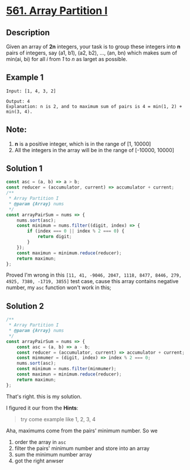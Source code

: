 # [561. Array Partition I](https://leetcode.com/problems/array-partition-i/description/)

## Description
Given an array of **2n** integers, your task is to group these integers into **n** pairs of integers, say (a1, b1), (a2, b2), ..., (an, bn) which makes sum of min(ai, bi) for all *i* from *1* to *n* as larget as possible.  

## Example 1
```
Input: [1, 4, 3, 2]

Output: 4
Explanation: n is 2, and to maximum sum of pairs is 4 = min(1, 2) + min(3, 4).
```

## Note:
1. **n** is a positive integer, which is in the range of [1, 10000]
2. All the integers in the array will be in the range of [-10000, 10000]

## Solution 1
```javascript
const asc = (a, b) => a > b;
const reducer = (accumulator, current) => accumulator + current;
/**
 * Array Partition I
 * @param {Array} nums
 */
const arrayPairSum = nums => {
	nums.sort(asc);
	const minimum = nums.filter((digit, index) => {
		if (index === 0 || index % 2 === 0) {
			return digit;
		}
	});
	const maximun = minimum.reduce(reducer);
	return maximun;
};
```
Proved I'm wrong in this `[11, 41, -9046, 2047, 1118, 8477, 8446, 279, 4925, 7380, -1719, 3855]` test case, cause this array contains negative number, my `asc` function won't work in this;

## Solution 2
```javascript
/**
 * Array Partition I
 * @param {Array} nums
 */
const arrayPairSum = nums => {
	const asc = (a, b) => a - b;
	const reducer = (accumulator, current) => accumulator + current;
	const minmumer = (digit, index) => index % 2 === 0;
	nums.sort(asc);
	const minimum = nums.filter(minmumer);
	const maximun = minimum.reduce(reducer);
	return maximun;
};
```
That's right. this is my solution.  

I figured it our from the **Hints**:

> try come example like 1, 2, 3, 4  

Aha, maximums come from the pairs' minimum number. So we  
1. order the array in `asc`
2. filter the pairs' minimum number and store into an array
3. sum the minimum number array
4. got the right anwser
